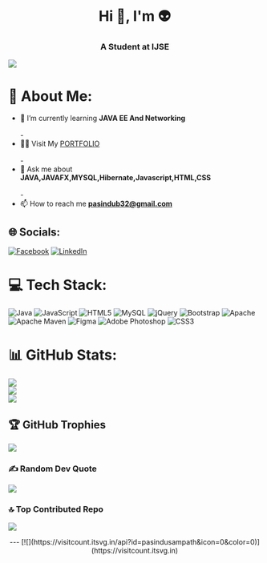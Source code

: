 
<h1 align="center">Hi 👋, I'm 👽</h1>
<h3 align="center">A Student at IJSE</h3>


<img src = "https://developers.giphy.com/branch/master/static/api-512d36c09662682717108a38bbb5c57d.gif">

# 💫 About Me:
- 🌱 I’m currently learning **JAVA EE And Networking**<br><br>-
- 👨‍💻 Visit My <a href="https://pasindusampath.github.io/My-Portfolio/">PORTFOLIO</a><br><br>-
- 💬 Ask me about **JAVA,JAVAFX,MYSQL,Hibernate,Javascript,HTML,CSS**<br><br>-
- 📫 How to reach me **pasindub32@gmail.com**<br>


## 🌐 Socials:
[![Facebook](https://img.shields.io/badge/Facebook-%231877F2.svg?logo=Facebook&logoColor=white)](https://facebook.com/PASINDU.T.B) [![LinkedIn](https://img.shields.io/badge/LinkedIn-%230077B5.svg?logo=linkedin&logoColor=white)](https://linkedin.com/in/pasindu-tb) 

# 💻 Tech Stack:
![Java](https://img.shields.io/badge/java-%23ED8B00.svg?style=for-the-badge&logo=java&logoColor=white) ![JavaScript](https://img.shields.io/badge/javascript-%23323330.svg?style=for-the-badge&logo=javascript&logoColor=%23F7DF1E) ![HTML5](https://img.shields.io/badge/html5-%23E34F26.svg?style=for-the-badge&logo=html5&logoColor=white) ![MySQL](https://img.shields.io/badge/mysql-%2300f.svg?style=for-the-badge&logo=mysql&logoColor=white) ![jQuery](https://img.shields.io/badge/jquery-%230769AD.svg?style=for-the-badge&logo=jquery&logoColor=white) ![Bootstrap](https://img.shields.io/badge/bootstrap-%23563D7C.svg?style=for-the-badge&logo=bootstrap&logoColor=white) ![Apache](https://img.shields.io/badge/apache-%23D42029.svg?style=for-the-badge&logo=apache&logoColor=white) ![Apache Maven](https://img.shields.io/badge/Apache%20Maven-C71A36?style=for-the-badge&logo=Apache%20Maven&logoColor=white) 	![Figma](https://img.shields.io/badge/figma-%23F24E1E.svg?style=for-the-badge&logo=figma&logoColor=white) ![Adobe Photoshop](https://img.shields.io/badge/adobephotoshop-%2331A8FF.svg?style=for-the-badge&logo=adobephotoshop&logoColor=white) ![CSS3](https://img.shields.io/badge/css3-%231572B6.svg?style=for-the-badge&logo=css3&logoColor=white)

# 📊 GitHub Stats:
![](https://github-readme-stats.vercel.app/api?username=pasindusampath&theme=dark&hide_border=false&include_all_commits=true&count_private=true)<br/>
![](https://github-readme-streak-stats.herokuapp.com/?user=pasindusampath&theme=dark&hide_border=false)<br/>
![](https://github-readme-stats.vercel.app/api/top-langs/?username=pasindusampath&theme=dark&hide_border=false&include_all_commits=true&count_private=true&layout=compact)

## 🏆 GitHub Trophies
![](https://github-profile-trophy.vercel.app/?username=pasindusampath&theme=onedark&no-frame=false&no-bg=true&margin-w=4)

### ✍️ Random Dev Quote
![](https://quotes-github-readme.vercel.app/api?type=horizontal&theme=radical)

### 🔝 Top Contributed Repo
![](https://github-contributor-stats.vercel.app/api?username=pasindusampath&limit=5&theme=dark&combine_all_yearly_contributions=true)

<p align="center">
---
[![](https://visitcount.itsvg.in/api?id=pasindusampath&icon=0&color=0)](https://visitcount.itsvg.in)
</p>
